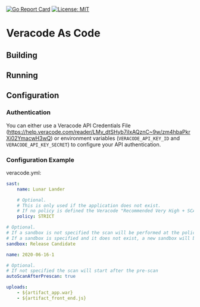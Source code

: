 [![Go Report Card](https://goreportcard.com/badge/github.com/antfie/veracode-as-code)](https://goreportcard.com/report/github.com/antfie/veracode-as-code) [![License: MIT](https://img.shields.io/badge/License-MIT-blue.svg)](https://github.com/antfie/veracode-go-api/blob/master/LICENSE)

# Veracode As Code

## Building

## Running

## Configuration

### Authentication

You can either use a Veracode API Credentials File (https://help.veracode.com/reader/LMv_dtSHyb7iIxAQznC~9w/zm4hbaPkrXi02YmacwH3wQ) or environment variables (`VERACODE_API_KEY_ID` and `VERACODE_API_KEY_SECRET`) to configure your API authentication.

### Configuration Example

veracode.yml:

```yaml
sast:
    name: Lunar Lander

    # Optional.
    # This is only used if the application does not exist.
    # If no policy is defined the Veracode "Recommended Very High + SCA" policy will be applied.
    policy: STRICT

# Optional.
# If a sandbox is not specified the scan will be performed at the policy level
# If a sandbox is specified and it does not exist, a new sandbox will be created
sandbox: Release Candidate

name: 2020-06-16-1

# Optional.
# If not specified the scan will start after the pre-scan
autoScanAfterPrescan: true

uploads:
    - ${artifact_app.war}
    - ${artifact_front_end.js}
```
